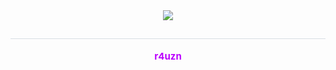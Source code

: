 <div align="center">
  <img src="https://capsule-render.vercel.app/api?type=transparent&color=9900ff&height=120&text=:)&animation=twinkling&fontColor=bb00ff&fontSize=50" />
</div>

<div align="center">
  <h2 style="border-bottom: 1px solid #d8dee4; color: #282d33;"> </h2>
  <div style="font-weight: 700; font-size: 15px; text-align: center; color: #282d33;">
    <a href="https://r4uzn.github.io" style="text-decoration: none; color: #bb00ff;">r4uzn</a>
  </div>
</div>
<!--<div align= "center">
    <img src="https://capsule-render.vercel.app/api?type=transparent&color=9900ff&height=120&text=:)&animation=twinkling&fontColor=bb00ff&fontSize=50" />
    </div>
    <div align= "center"> 
    <h2 style="border-bottom: 1px solid #d8dee4; color: #282d33;">  </h2>  
    <div style="font-weight: 700; font-size: 15px; text-align: center; color: #282d33;"> 
    </div>-->
   <!-- <div align= "center">
    <h2 style="border-bottom: 1px solid #d8dee4; color: #282d33;"> 🧑‍💻 Contact me </h2> <br> 
    <div align= "center"> <a href=mailto:726ksm@gmail.com> <img src="https://img.shields.io/badge/Gmail-EA4335?style=for-the-badge&logo=Gmail&logoColor=white&link=mailto:726ksm@gmail.com"> </a>
          </div>  <br>  
    <div align= "center"> <a href="https://hits.seeyoufarm.com"> <img src="https://hits.seeyoufarm.com/api/count/incr/badge.svg?url=https%3A%2F%2Fgithub.com%2FR4uzN%2F&count_bg=%23000000&title_bg=%23000000&icon=github.svg&icon_color=%23FFFFFF&title=GitHub&edge_flat=false"/></a>
       </div> -->
    </div>
  <!--  <div align= "center"> 
    <h2 style="border-bottom: 1px solid #d8dee4; color: #282d33;"> 🏅 Stats </h2> <div align= "center"> <img src=https://github-readme-stats.vercel.app/api?username=R4uzN&show_icons=true&hide=contribs,prs&cache_seconds=86400&theme=radical"
        /> <img src="https://github-readme-stats.vercel.app/api/top-langs/?username=clevflo&layout=compact&bg_color=180,000000,&title_color=000000&text_color=000000"
          /> --> </div>  
    </div>
    
